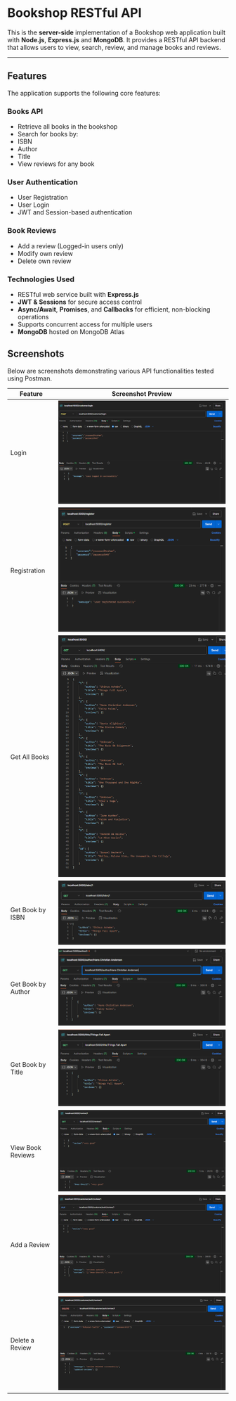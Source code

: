 #  Bookshop RESTful API

This is the **server-side** implementation of a Bookshop web application built with **Node.js**, **Express.js** and **MongoDB**. It provides a RESTful API backend that allows users to view, search, review, and manage books and reviews.

---

##  Features

The application supports the following core features:

###  Books API
-  Retrieve all books in the bookshop
-  Search for books by:
  - ISBN
  - Author
  - Title
-  View reviews for any book

###  User Authentication
-  User Registration
-  User Login
-  JWT and Session-based authentication

###  Book Reviews 
-  Add a review (Logged-in users only)
-  Modify own review
-  Delete own review

###  Technologies Used
- RESTful web service built with **Express.js**
- **JWT & Sessions** for secure access control
- **Async/Await**, **Promises**, and **Callbacks** for efficient, non-blocking operations
- Supports concurrent access for multiple users
- **MongoDB** hosted on MongoDB Atlas


## Screenshots

Below are screenshots demonstrating various API functionalities tested using Postman.

| Feature               | Screenshot Preview                     |
|------------------------|----------------------------------------|
|  Login               | <img src="./postman screenshots/login.png"/>                  |
|  Registration        | <img src="./postman screenshots/registeration.png"/>    |
|  Get All Books       | <img src="./postman screenshots/getallbooks.png"/>    |
|  Get Book by ISBN    | <img src="./postman screenshots/getbookbyisbn.png"/>|
|  Get Book by Author  | <img src="./postman screenshots/getbooksbyauthor.png"/>|
|  Get Book by Title   | <img src="./postman screenshots/getbooksbytitle.png"/>|
|  View Book Reviews   | <img src="./postman screenshots/getbookbyreview.png"/> |
|  Add a Review        | <img src="./postman screenshots/addreview.png"/>         |
|  Delete a Review     | <img src="./postman screenshots/deletereview.png"/>   |


